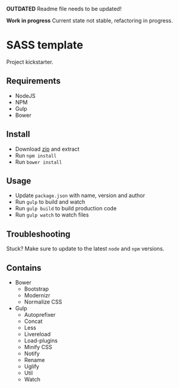 **OUTDATED** Readme file needs to be updated!

**Work in progress** Current state not stable, refactoring in progress.

SASS template
=============

Project kickstarter.

## Requirements

* NodeJS
* NPM
* Gulp
* Bower

## Install

* Download [zip](https://github.com/lekkerduidelijk/gulp-template/archive/master.zip) and extract
* Run <code>npm install</code>
* Run <code>bower install</code>

## Usage

* Update <code>package.json</code> with name, version and author
* Run <code>gulp</code> to build and watch
* Run <code>gulp build</code> to build production code
* Run <code>gulp watch</code> to watch files

## Troubleshooting

Stuck? Make sure to update to the latest <code>node</code> and <code>npm</code> versions.

## Contains

* Bower
  * Bootstrap
  * Modernizr
  * Normalize CSS
* Gulp
  * Autoprefixer
  * Concat
  * Less
  * Livereload
  * Load-plugins
  * Minify CSS
  * Notify
  * Rename
  * Uglify
  * Util
  * Watch
